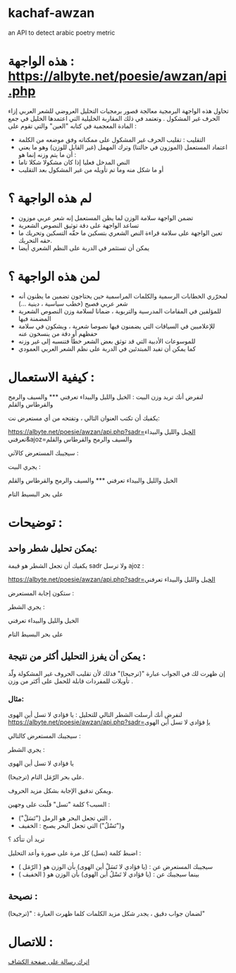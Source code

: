 # kachaf-awzan
an API to detect arabic poetry metric 
# هذه الواجهة : <a class="link" target="_blank" href="https://albyte.net/poesie/awzan/api.php">https://albyte.net/poesie/awzan/api.php</a>

تحاول هذه الواجهة البرمجية معالجة قصور برمجيات التحليل العروضي للشعر العربي إزاء الحرف غير المشكول . 
وتعتمد في ذلك المقاربة الخليلية التي اعتمدها الخليل في جمع المادة المعجمية في كتابه "العين" والتي تقوم على : 
- التقليب : تقليب الحرف غير المشكول على ممكناته وفق موضعه من الكلمة
- اعتماد المستعمل (الموزون في حالتنا) وترك المهمل (غير القابل للوزن)
وهو ما يعني أن ما يتم وزنه إنما هو :
- النص المدخل فعليا إذا كان مشكولا شكلا تاما 
- أو ما شكل منه وما تم تأويله من غير المشكول بعد التقليب

# لم هذه الواجهة ؟ 
- تضمن الواجهة سلامة الوزن لما يظن المستعمل إنه شعر عربي موزون
- تساعد الواجهة على دقة توثيق النصوص الشعرية
- تعين الواجهة على سلامة قراءة النص الشعري بتسكين ما حقّه التسكين وتحريك ما حقه التحريك.
- يمكن أن تستثمر في الدربة على النظم الشعري أيضا

# لمن هذه الواجهة ؟ 
- لمحرّري الخطابات الرسمية والكلمات المراسمية حين يحتاجون تضمين ما يظنون أنه شعر عربي فصيح (خطب سياسية ، دينية ...)
- للمؤلفين في المقامات المدرسية والتربوية ، ضمانا لسلامة وزن النصوص الشعرية المضمنة فيها
- للإعلاميين في السياقات التي يضمنون فيها نصوصا شعرية ، ويشكون في سلامة حفظهم أو دقة من ينسخون عنه
- للموسوعات الأدبية التي قد توثق بعض الشعر خطأ فتنسبه إلى غير وزنه
- كما يمكن أن تفيد المبتدئين في الدربة على نظم الشعر العربي العمودي

# كيفية الاستعمال : 
لنفرض أنك تريد وزن البيت : الخيل والليل والبيداء تعرفني *** والسيف والرمح والقرطاس والقلم

يكفيك أن تكتب العنوان التالي ، وتفتحه من أي مستعرض نت:

<a target="_blank" href="https://albyte.net/poesie/awzan/api.php?sadr=الخيل والليل والبيداء تعرفني&ajoz=والسيف والرمح والقرطاس والقلم">https://albyte.net/poesie/awzan/api.php?sadr=الخيل والليل والبيداء تعرفني&ajoz=والسيف والرمح والقرطاس والقلم</a>

سيجيبك المستعرض كالآتي : 

يجري البيت :

الخيل والليل والبيداء تعرفني *** والسيف والرمح والقرطاس والقلم 

على بحر البسيط التام

# توضيحات :
## يمكن تحليل شطر واحد:
يكفيك أن تجعل الشطر هو قيمة sadr ولا ترسل ajoz : 

<a class="link"  target="_blank" href="https://albyte.net/poesie/awzan/api.php?sadr=الخيل والليل والبيداء تعرفني">https://albyte.net/poesie/awzan/api.php?sadr=الخيل والليل والبيداء تعرفني</a>

ستكون إجابة المستعرض : 

يجري الشطر :

الخيل والليل والبيداء تعرفني

على بحر البسيط التام

## يمكن أن يفرز التحليل أكثر من نتيجة : 
إن ظهرت لك في الجواب عبارة "(ترجيحا)" فذلك لأن تقليب الحروف غير المشكولة ولّد تأويلات للمفردات قابلة للحمل على أكثر من وزن . 
### مثال: 
لنفرض أنك أرسلت الشطر التالي للتحليل : يا فؤادي لا تسل أين الهوى 
<a class="link"  target="_blank" href="https://albyte.net/poesie/awzan/api.php?sadr=يا فؤادي لا تسل أين الهوى">https://albyte.net/poesie/awzan/api.php?sadr=يا فؤادي لا تسل أين الهوى</a> 

سيجيبك المستعرض كالتالي : 

يجري الشطر :

يا فؤادي لا تسل أين الهوى 

على بحر الرّمَل التام (ترجيحا).

ويمكن تدقيق الإجابة بشكل مزيد الحروف.


السبب؟ كلمة "تسل" قلّبت على وجهين : 

- ("تَسَلْ") التي تجعل البحر هو الرمل ،
- و("تَسْلُ") التي تجعل البحر يصبح : الخفيف

تريد أن تتأكد ؟ 

اضبط كلمة (تسل) كل مرة على صورة وأعد التحليل : 

- سيجيبك المستعرض عن : (يا فؤادي لا تَسَلْ أين الهوى) بأن الوزن هو ( الرّمَل )
- بينما سيجيبك  عن : (يا فؤادي لا تَسْلُ أين الهوى) بأن الوزن هو ( الخفيف )

## نصيحة : 

لضمان جواب دقيق ، يجدر شكل مزيد الكلمات كلما ظهرت العبارة : "(ترجيحا)"
# للاتصال : 

<a target="_blank" class="link" href="contact.php">اترك رسالة على صفحة الكشاف</a>
